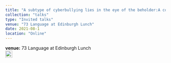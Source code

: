 ```yaml
---
title: "A subtype of cyberbullying lies in the eye of the beholder:A comparative study on using word embeddings to detect different types of cyberbullying"
collection: "talks"
type: "Invited talks"
venue: "73 Language at Edinburgh Lunch"
date: 2021-08-1
location: "Online"
---
```

<b>venue:</b> 73 Language at Edinburgh Lunch<br>
<a href="/files/talks/2021/2021-06-EdnLunch.pdf"><img src="ppt_symbol.png" alt="Link to paper" style="width:22px;height:22px;"></a>

